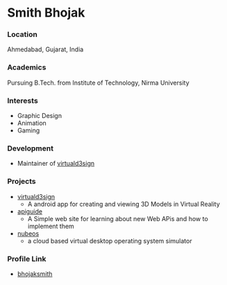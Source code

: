 # Smith Bhojak

### Location

Ahmedabad, Gujarat, India

### Academics

Pursuing B.Tech. from Institute of Technology, Nirma University

### Interests

- Graphic Design	
- Animation
- Gaming

### Development

- Maintainer of [virtuald3sign](https://github.com/virtuald3sign)

### Projects

- [virtuald3sign](https://github.com/virtuald3sign)
    - A android app for creating and viewing 3D Models in Virtual Reality
- [apiguide](https://github.com/bhojaksmith/apiguide)
    - A Simple web site for learning about new Web APis and how to implement them
- [nubeos](https://github.com/bhojaksmith/nubeos)
    - a cloud based virtual desktop operating system simulator

### Profile Link

- [bhojaksmith](https://github.com/bhojaksmith/)